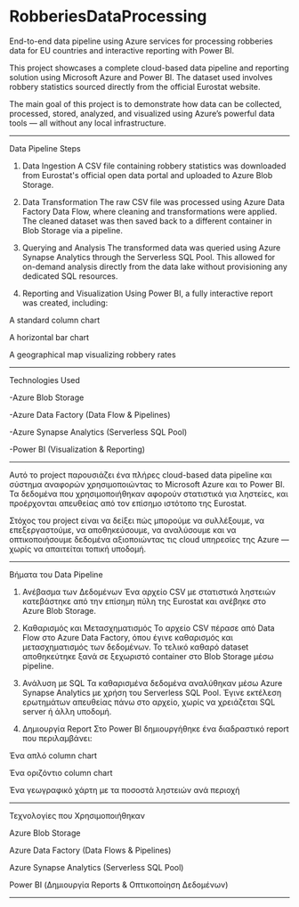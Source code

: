 # RobberiesDataProcessing
End-to-end data pipeline using Azure services for processing robberies data for EU countries and interactive reporting with Power BI.

This project showcases a complete cloud-based data pipeline and reporting solution using Microsoft Azure and Power BI. The dataset used involves robbery statistics sourced directly from the official Eurostat website.

The main goal of this project is to demonstrate how data can be collected, processed, stored, analyzed, and visualized using Azure’s powerful data tools — all without any local infrastructure.


---

Data Pipeline Steps

1. Data Ingestion
A CSV file containing robbery statistics was downloaded from Eurostat's official open data portal and uploaded to Azure Blob Storage.


2. Data Transformation
The raw CSV file was processed using Azure Data Factory Data Flow, where cleaning and transformations were applied. The cleaned dataset was then saved back to a different container in Blob Storage via a pipeline.


3. Querying and Analysis
The transformed data was queried using Azure Synapse Analytics through the Serverless SQL Pool. This allowed for on-demand analysis directly from the data lake without provisioning any dedicated SQL resources.


4. Reporting and Visualization
Using Power BI, a fully interactive report was created, including:

A standard column chart

A horizontal bar chart

A geographical map visualizing robbery rates

---

Technologies Used

-Azure Blob Storage

-Azure Data Factory (Data Flow & Pipelines)

-Azure Synapse Analytics (Serverless SQL Pool)

-Power BI (Visualization & Reporting)


---

Αυτό το project παρουσιάζει ένα πλήρες cloud-based data pipeline και σύστημα αναφορών χρησιμοποιώντας το Microsoft Azure και το Power BI. Τα δεδομένα που χρησιμοποιήθηκαν αφορούν στατιστικά για ληστείες, και προέρχονται απευθείας από τον επίσημο ιστότοπο της Eurostat.

Στόχος του project είναι να δείξει πώς μπορούμε να συλλέξουμε, να επεξεργαστούμε, να αποθηκεύσουμε, να αναλύσουμε και να οπτικοποιήσουμε δεδομένα αξιοποιώντας τις cloud υπηρεσίες της Azure — χωρίς να απαιτείται τοπική υποδομή.


---

Βήματα του Data Pipeline

1. Ανέβασμα των Δεδομένων
Ένα αρχείο CSV με στατιστικά ληστειών κατεβάστηκε από την επίσημη πύλη της Eurostat και ανέβηκε στο Azure Blob Storage.


2. Καθαρισμός και Μετασχηματισμός
Το αρχείο CSV πέρασε από Data Flow στο Azure Data Factory, όπου έγινε καθαρισμός και μετασχηματισμός των δεδομένων. Το τελικό καθαρό dataset αποθηκεύτηκε ξανά σε ξεχωριστό container στο Blob Storage μέσω pipeline.


3. Ανάλυση με SQL
Τα καθαρισμένα δεδομένα αναλύθηκαν μέσω Azure Synapse Analytics με χρήση του Serverless SQL Pool. Έγινε εκτέλεση ερωτημάτων απευθείας πάνω στο αρχείο, χωρίς να χρειάζεται SQL server ή άλλη υποδομή.


4. Δημιουργία Report
Στο Power BI δημιουργήθηκε ένα διαδραστικό report που περιλαμβάνει:

Ένα απλό column chart

Ένα οριζόντιο column chart

Ένα γεωγραφικό χάρτη με τα ποσοστά ληστειών ανά περιοχή





---

Τεχνολογίες που Χρησιμοποιήθηκαν

Azure Blob Storage

Azure Data Factory (Data Flows & Pipelines)

Azure Synapse Analytics (Serverless SQL Pool)

Power BI (Δημιουργία Reports & Οπτικοποίηση Δεδομένων)



---
